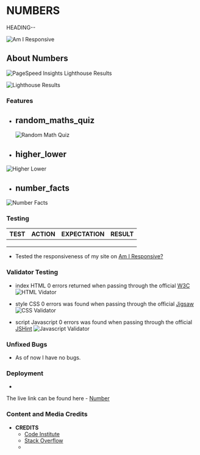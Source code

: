 # NUMBERS

HEADING--

![Am I Responsive]()

## About Numbers


![PageSpeed Insights Lighthouse Results]()

![Lighthouse Results]()

### Features

- **random_maths_quiz**
  - 
  
  ![Random Math Quiz]()

- **higher_lower**
  - 

![Higher Lower]()

- **number_facts**
  - 

![Number Facts]()

### Testing

| **TEST**                            | **ACTION**                                       | **EXPECTATION**                                              | **RESULT**        |
| ----------------------------------- | ------------------------------------------------ | ------------------------------------------------------------ | ----------------- |
| | | | |
| | | | |
| | | | |


- Tested the responsiveness of my site on [Am I Responsive?]()

### Validator Testing

- index HTML
  0 errors returned when passing through the official [W3C]()
  ![HTML Vidator]()

- style CSS
  0 errors was found when passing through the official [Jigsaw]()
  ![CSS Validator]()

- script Javascript
  0 errors was found when passing through the official [JSHint]()
  ![Javascript Validator]()

### Unfixed Bugs

- As of now I have no bugs.

### Deployment

- 

The live link can be found here - [Number](https://numbers-game-8b4eba16a846.herokuapp.com/)

### Content and Media Credits

- **CREDITS**
  - [Code Institute](https://github.com/Code-Institute-Solutions/love-sandwiches-p5-sourcecode/tree/master)
  - [Stack Overflow](https://stackoverflow.co/)
  - 